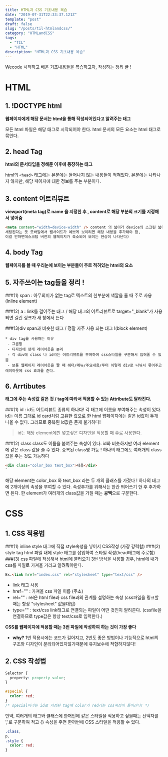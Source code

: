 ```yaml
---
title: HTML과 CSS 기초내용 복습
date: "2019-07-31T22:33:37.121Z"
template: "post"
draft: false
slug: "/posts/til-htmlandcss/"
category: "HTMLandCSS"
tags:
  - "TIL"
  - "HTML"
description: "HTML과 CSS 기초내용 복습"
---
```


Wecode 시작하고 배운 기초내용들을 복습하고자, 작성하는 정리 글 !

# HTML

## 1. !DOCTYPE html

**웹페이지에게 해당 문서는 html을 통해 작성되어있다고 알려주는 태그**

모든 html 파일은 해당 태그로 시작되어야 한다.
html 문서의 모든 요소는 html 태그로 묶인다.

## 2. head Tag

**html의 문서타입을 정해준 이후에 등장하는 태그**

html의 `<head>` 태그에는 본문에는 들어나지 않는 내용들이 적혀있다.
본문에는 나타나지 않지만, 해당 페이지에 대한 정보를 주는 부분이다.

## 3. content 어트리뷰트

**viewport(meta tag)로 name 을 지정한 후 , content로 해당 부분의 크기를 지정해서 넣어줌**

```html
<meta content="width=device-width" /> content 의 넓이가 device의 스크린 넓이로
세팅된다는 뜻 모바일에서 웹사이트가 예쁘게 보이려면 해당 내용을 추가해야 함,
이걸 안하면데스크탑 버전의 웹페이지가 축소되어 보이는 현상이 나타난다)
```

## 4. body Tag

**웹페이지를 볼 때 우리눈에 보이는 부분들이 주로 적혀있는 html의 요소**

## 5. 자주쓰이는 tag들을 정리 !

###(1) span
: 아무의미가 없는 tag로 텍스트의 한부분에 색깔을 줄 때 주로 사용(Inline element)

###(2) a
: link를 걸어주는 태그 / 해당 태그의 어트리뷰트로 target="\_blank"가 사용되면 걸린 링크가 새 창에서 뜬다

###(3)div
span과 비슷한 태그 / 정말 자주 사용 되는 태그 !(block element)

```
* div tag를 사용하는 이유
 - 그룹핑
 - 디자인에 맞게 레이아웃을 분리
 - 각 div에 class 나 id라는 어트리뷰트를 부여하여 css스타일을 구분해서 입혀줄 수 있음
 - 보통 웹페이지 레이아웃을 짤 때 헤더/메뉴/주요내용/푸터 이렇게 div로 나눠서 묶어주고 레이아웃에 css 효과를 준다.
```

## 6. Arrtibutes

**태그에 주는 속성값 같은 것 / tag에 따라서 적용할 수 있는 Attribute도 달라진다.**

###(1) id
: id도 어트리뷰트 종류의 하나다! 각 태그에 이름을 부여해주는 속성이 있다.
id는 이름 그대로 id card처럼 고유한 값으로 한 html 웹페이지에는 같은 id값이
두개 나올 수 없다. 그러므로 중복된 id값은 존재 불가하다!

> id는 해당 element에만 넣고싶은 디자인을 적용할 때 주로 사용한다.

###(2) class
class도 이름을 붙여주는 속성이 있다. id와 비슷하지만 여러 element에
같은 class 값을 줄 수 있다. 중복된 class명 가능 !
하나의 태그에도 여러개의 class 값을 주는 것도 가능하다

```html
<div class="color_box text_box">내용</div>
`
```

해당 element는 color_box 와 text_box 라는 두 개의 클래스를 가졌다 !
하나의 태그에 2개이상의 속성을 부여할 수 있다.
속성추가를 위해서는 한칸 띄어쓰기 한 후 추가하면 된다.
한 element가 여러개의 class값을 가질 때는 **공백**으로 구분한다.

# CSS

## 1. CSS 적용법

###(1) inline style
태그에 직접 style속성을 넣어서 CSS작성 (가장 강력함)
###(2) style tag
html 파일 내에 style 태그를 삽입하여 스타일 작성(head태그에 주로함)
###(3) css 파일에 작성해서 html에 불러오기
3번 방식을 사용할 경우, html에 내가 css를 파일로 가져올 거라고 알려줘야한다.

```html
Ex.<link href="index.css" rel="stylesheet" type="text/css" />
```

- link 태그 사용
- href="" : 가져올 css 파일 이름 (주소)
- rel="" : rel은 html file과 css file과의 관계를 설명하는 속성 (css파일을 링크할 때는 항상 "stylesheet" 값을대입)
- type="" : text/css link태그로 연결되는 파일이 어떤 것인지 알려준다. (cssfile을 연결하므로 type값은 항상 text/css로 입력한다.)

**CSS를 웹페이지에 적용할 때는 3번 파일에 작성하여 하는 것이 가장 좋다**

- **why?**
  1번 적용시에는 코드가 길어지고, 2번도 좋은 방법이나 기능적으로 html의 구조와 디자인이 분리되어있지않기때문에 유지보수에 적합하지않다!

## 2. CSS 작성법

```css
Selector {
  property: property value;
}

#special {
  color: red;
}
/* special이라는 id로 지정된 tag에 color가 red라는 css속성이 들어간다! */
```

만약, 여러개의 태그와 클래스에 한꺼번에 같은 스타일을 적용하고 싶을때는 선택자를 ','로 구분하여 적고
{} 속성을 주면 한꺼번에 CSS 스타일을 적용할 수 있다.

```css
.class,
p,
.style {
  color: red;
}
```
